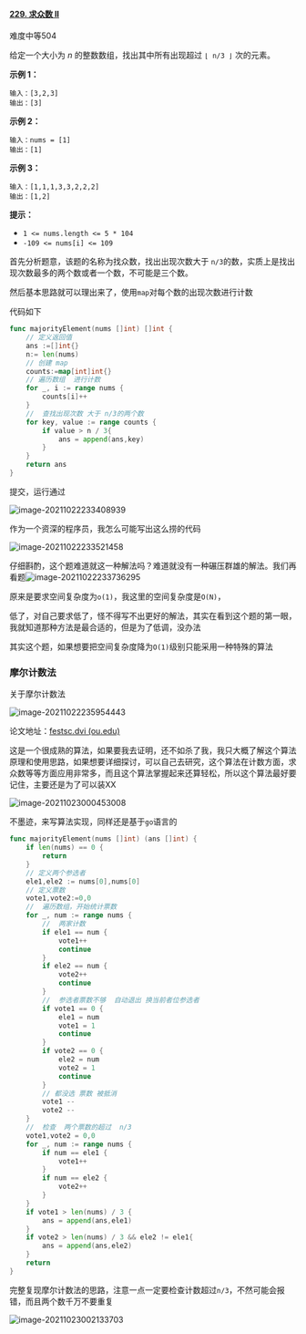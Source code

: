 #### [229. 求众数 II](https://leetcode-cn.com/problems/majority-element-ii/)

难度中等504

给定一个大小为 *n* 的整数数组，找出其中所有出现超过 `⌊ n/3 ⌋` 次的元素。

**示例 1：**

```
输入：[3,2,3]
输出：[3]
```

**示例 2：**

```
输入：nums = [1]
输出：[1]
```

**示例 3：**

```
输入：[1,1,1,3,3,2,2,2]
输出：[1,2]
```

 

**提示：**

- `1 <= nums.length <= 5 * 104`
- `-109 <= nums[i] <= 109`

 

首先分析题意，该题的名称为找众数，找出出现次数大于 `n/3`的数，实质上是找出现次数最多的两个数或者一个数，不可能是三个数。

然后基本思路就可以理出来了，使用`map`对每个数的出现次数进行计数

代码如下

```go
func majorityElement(nums []int) []int {
	// 定义返回值
	ans :=[]int{}
	n:= len(nums)
	// 创建 map
	counts:=map[int]int{}
	// 遍历数组  进行计数
	for _, i := range nums {
		counts[i]++
	}
	//  查找出现次数 大于 n/3的两个数
	for key, value := range counts {
		if value > n / 3{
			ans = append(ans,key)
		}
	}
	return ans
}
```

提交，运行通过

![image-20211022233408939](https://typra-pictures.oss-cn-beijing.aliyuncs.com/imgs/image-20211022233408939.png)

作为一个资深的程序员，我怎么可能写出这么捞的代码

![image-20211022233521458](https://typra-pictures.oss-cn-beijing.aliyuncs.com/imgs/image-20211022233521458.png)

仔细斟酌，这个题难道就这一种解法吗？难道就没有一种碾压群雄的解法。我们再看题![image-20211022233736295](https://typra-pictures.oss-cn-beijing.aliyuncs.com/imgs/image-20211022233736295.png)

原来是要求空间复杂度为`o(1)`，我这里的空间复杂度是`O(N)`，

低了，对自己要求低了，怪不得写不出更好的解法，其实在看到这个题的第一眼，我就知道那种方法是最合适的，但是为了低调，没办法

其实这个题，如果想要把空间复杂度降为`O(1)`级别只能采用一种特殊的算法

### 摩尔计数法

关于摩尔计数法

![image-20211022235954443](https://typra-pictures.oss-cn-beijing.aliyuncs.com/imgs/image-20211022235954443.png)

论文地址：[festsc.dvi (ou.edu)](https://www.cs.ou.edu/~rlpage/dmtools/mjrty.pdf)

这是一个很成熟的算法，如果要我去证明，还不如杀了我，我只大概了解这个算法原理和使用思路，如果想要详细探讨，可以自己去研究，这个算法在计数方面，求众数等等方面应用非常多，而且这个算法掌握起来还算轻松，所以这个算法最好要记住，主要还是为了可以装XX

![image-20211023000453008](https://typra-pictures.oss-cn-beijing.aliyuncs.com/imgs/image-20211023000453008.png)

不墨迹，来写算法实现，同样还是基于`go`语言的

```go
func majorityElement(nums []int) (ans []int) {
	if len(nums) == 0 {
		return
	}
	// 定义两个参选者
	ele1,ele2 := nums[0],nums[0]
	// 定义票数
	vote1,vote2:=0,0
	//  遍历数组，开始统计票数
	for _, num := range nums {
		//  两家计数
		if ele1 == num {
			vote1++
			continue
		}
		if ele2 == num {
			vote2++
			continue
		}
		//  参选者票数不够  自动退出 换当前者位参选者
		if vote1 == 0 {
			ele1 = num
			vote1 = 1
			continue
		}
		if vote2 == 0 {
			ele2 = num
			vote2 = 1
			continue
		}
		// 都没选 票数 被抵消
		vote1 --
		vote2 --
	}
	//  检查  两个票数的超过  n/3
	vote1,vote2 = 0,0
	for _, num := range nums {
		if num == ele1 {
			vote1++
		}
		if num == ele2 {
			vote2++
		}
	}
	if vote1 > len(nums) / 3 {
		ans = append(ans,ele1)
	}
	if vote2 > len(nums) / 3 && ele2 != ele1{
		ans = append(ans,ele2)
	}
	return
}
```

完整复现摩尔计数法的思路，注意一点一定要检查计数超过`n/3`，不然可能会报错，而且两个数千万不要重复

![image-20211023002133703](https://typra-pictures.oss-cn-beijing.aliyuncs.com/imgs/image-20211023002133703.png)

